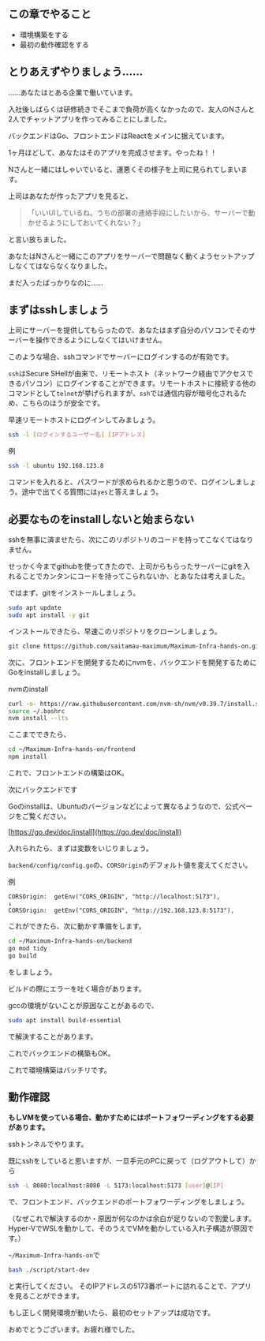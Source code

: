 ## この章でやること
- 環境構築をする
- 最初の動作確認をする

## とりあえずやりましょう……
……あなたはとある企業で働いています。

入社後しばらくは研修続きでそこまで負荷が高くなかったので、友人のNさんと2人でチャットアプリを作ってみることにしました。

バックエンドはGo、フロントエンドはReactをメインに据えています。

1ヶ月ほどして、あなたはそのアプリを完成させます。やったね！！

Nさんと一緒にはしゃいでいると、運悪くその様子を上司に見られてしまいます。

上司はあなたが作ったアプリを見ると、

>「いいUIしているね。うちの部署の連絡手段にしたいから、サーバーで動かせるようにしておいてくれない？」

と言い放ちました。

あなたはNさんと一緒にこのアプリをサーバーで問題なく動くようセットアップしなくてはならなくなりました。

まだ入ったばっかりなのに……

## まずはsshしましょう
上司にサーバーを提供してもらったので、あなたはまず自分のパソコンでそのサーバーを操作できるようにしなくてはいけません。

このような場合、sshコマンドでサーバーにログインするのが有効です。

`ssh`はSecure SHellが由来で、リモートホスト（ネットワーク経由でアクセスできるパソコン）にログインすることができます。リモートホストに接続する他のコマンドとして`telnet`が挙げられますが、`ssh`では通信内容が暗号化されるため、こちらのほうが安全です。

早速リモートホストにログインしてみましょう。
```bash
ssh -l [ログインするユーザー名] [IPアドレス]
```
例
```bash
ssh -l ubuntu 192.168.123.8
```
コマンドを入れると、パスワードが求められるかと思うので、ログインしましょう。途中で出てくる質問には`yes`と答えましょう。

## 必要なものをinstallしないと始まらない
sshを無事に済ませたら、次にこのリポジトリのコードを持ってこなくてはなりません。

せっかく今までgithubを使ってきたので、上司からもらったサーバーにgitを入れることでカンタンにコードを持ってこられないか、とあなたは考えました。

ではまず、gitをインストールしましょう。
```bash
sudo apt update
sudo apt install -y git
```
インストールできたら、早速このリポジトリをクローンしましょう。

```bash
git clone https://github.com/saitamau-maximum/Maximum-Infra-hands-on.git
```

次に、フロントエンドを開発するためにnvmを、バックエンドを開発するためにGoをinstallしましょう。

nvmのinstall
```bash
curl -o- https://raw.githubusercontent.com/nvm-sh/nvm/v0.39.7/install.sh | bash
source ~/.bashrc
nvm install --lts
```

ここまでできたら、
```bash
cd ~/Maximum-Infra-hands-on/frontend
npm install
```
これで、フロントエンドの構築はOK。

次にバックエンドです

Goのinstallは、Ubuntuのバージョンなどによって異なるようなので、公式ページをご覧ください。

[https://go.dev/doc/install](https://go.dev/doc/install)

入れられたら、まずは変数をいじりましょう。

`backend/config/config.go`の、`CORSOrigin`のデフォルト値を変えてください。

例
```
CORSOrigin:  getEnv("CORS_ORIGIN", "http://localhost:5173"),
↓
CORSOrigin:  getEnv("CORS_ORIGIN", "http://192.168.123.8:5173"),
```
これができたら、次に動かす準備をします。
```bash
cd ~/Maximum-Infra-hands-on/backend
go mod tidy
go build
```
をしましょう。

ビルドの際にエラーを吐く場合があります。

gccの環境がないことが原因なことがあるので、

```bash
sudo apt install build-essential
```
で解決することがあります。

これでバックエンドの構築もOK。

これで環境構築はバッチリです。

## 動作確認


**もしVMを使っている場合、動かすためにはポートフォワーディングをする必要があります。**

sshトンネルでやります。

既にsshをしていると思いますが、一旦手元のPCに戻って（ログアウトして）から

```bash
ssh -L 8080:localhost:8080 -L 5173:localhost:5173 [user]@[IP]
```
で、フロントエンド、バックエンドのポートフォワーディングをしましょう。

（なぜこれで解決するのか・原因が何なのかは余白が足りないので割愛します。Hyper-VでWSLを動かして、そのうえでVMを動かしている入れ子構造が原因です。）

`~/Maximum-Infra-hands-on`で
```bash
bash ./script/start-dev
```
と実行してください。
そのIPアドレスの5173番ポートに訪れることで、アプリを見ることができます。

もし正しく開発環境が動いたら、最初のセットアップは成功です。

おめでとうございます。お疲れ様でした。